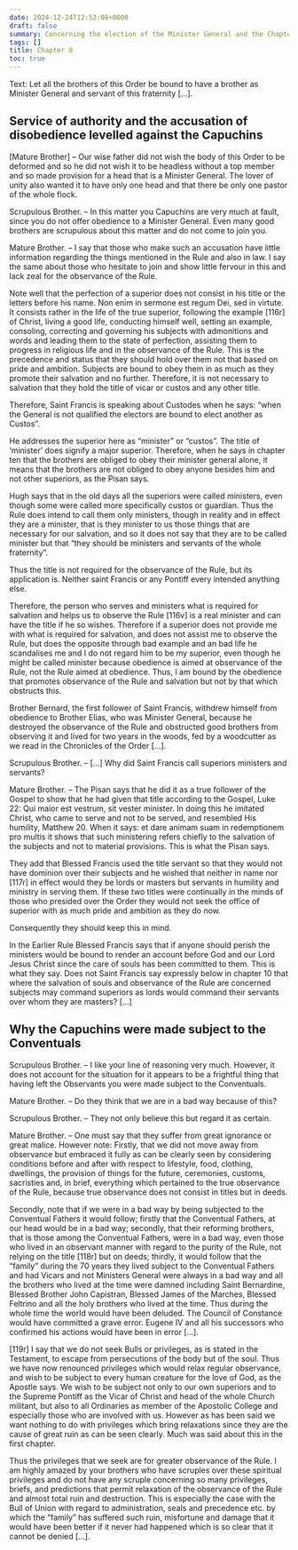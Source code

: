 ```yaml
---
date: 2024-12-24T12:52:08+0000
draft: false
summary: Concerning the election of the Minister General and the Chapter of Pentecost.
tags: []
title: Chapter 8
toc: true
---
```





Text: Let all the brothers of this Order be bound to have a brother as Minister General and servant of this fraternity […].
## Service of authority and the accusation of disobedience levelled against the Capuchins

[Mature Brother] – Our wise father did not wish the body of this Order to be deformed and so he did not wish it to be headless without a top member and so made provision for a head that is a Minister General. The lover of unity also wanted it to have only one head and that there be only one pastor of the whole flock.

Scrupulous Brother. – In this matter you Capuchins are very much at fault, since you do not offer obedience to a Minister General. Even many good brothers are scrupulous about this matter and do not come to join you.

Mature Brother. – I say that those who make such an accusation have little information regarding the things mentioned in the Rule and also in law. I say the same about those who hesitate to join and show little fervour in this and lack zeal for the observance of the Rule.

Note well that the perfection of a superior does not consist in his title or the letters before his name. Non enim in sermone est regum Dei, sed in virtute.
It consists rather in the life of the true superior, following the example [116r] of Christ, living a good life, conducting himself well, setting an example, consoling, correcting and governing his subjects with admonitions and words and leading them to the state of perfection, assisting them to progress in religious life and in the observance of the Rule. This is the precedence and status that they should hold over them not that based on pride and ambition. Subjects are bound to obey them in as much as they promote their salvation and no further. Therefore, it is not necessary to salvation that they hold the title of vicar or custos and any other title.

Therefore, Saint Francis is speaking about Custodes when he says: “when the General is not qualified the electors are bound to elect another as Custos”.

He addresses the superior here as “minister” or “custos”. The title of ‘minister’ does signify a major superior. Therefore, when he says in chapter ten that the brothers are obliged to obey their minister general alone, it means that the brothers are not obliged to obey anyone besides him and not other superiors, as the Pisan says.

Hugh
says that in the old days all the superiors were called ministers, even though some were called more specifically custos or guardian. Thus the Rule does intend to call them only ministers, though in reality and in effect they are a minister, that is they minister to us those things that are necessary for our salvation, and so it does not say that they are to be called minister but that “they should be ministers and servants of the whole fraternity”.

Thus the title is not required for the observance of the Rule, but its application is. Neither saint Francis or any Pontiff every intended anything else.

Therefore, the person who serves and ministers what is required for salvation and helps us to observe the Rule [116v] is a real minister and can have the title if he so wishes. Therefore if a superior does not provide me with what is required for salvation, and does not assist me to observe the Rule, but does the opposite through bad example and an bad life he scandalises me and I do not regard him to be my superior, even though he might be called minister because obedience is aimed at observance of the Rule, not the Rule aimed at obedience. Thus, I am bound by the obedience that promotes observance of the Rule and salvation but not by that which obstructs this.

Brother Bernard, the first follower of Saint Francis, withdrew himself from obedience to Brother Elias, who was Minister General, because he destroyed the observance of the Rule and obstructed good brothers from observing it and lived for two years in the woods, fed by a woodcutter as we read in the Chronicles of the Order […].

Scrupulous Brother. – […] Why did Saint Francis call superiors ministers and servants?

Mature Brother. – The Pisan says that he did it as a true follower of the Gospel to show that he had given that title according to the Gospel, Luke 22: Qui maior est vestrum, sit vester minister.
In doing this he imitated Christ, who came to serve and not to be served, and resembled His humility, Matthew 20. When it says: et dare animam suam in redemptionem pro multis
it shows that such ministering refers chiefly to the salvation of the subjects and not to material provisions. This is what the Pisan says.

They add
that Blessed Francis used the title servant so that they would not have dominion over their subjects and he wished that neither in name nor [117r] in effect would they be lords or masters but servants in humility and ministry in serving them. If these two titles were continually in the minds of those who presided over the Order they would not seek the office of superior with as much pride and ambition as they do now.

Consequently they should keep this in mind.

In the Earlier Rule Blessed Francis
says that if anyone should perish the ministers would be bound to render an account before God and our Lord Jesus Christ since the care of souls has been committed to them. This is what they say.
Does not Saint Francis say expressly below in chapter 10 that where the salvation of souls and observance of the Rule are concerned subjects may command superiors as lords would command their servants over whom they are masters? […]

## Why the Capuchins were made subject to the Conventuals

Scrupulous Brother. – I like your line of reasoning very much. However, it does not account for the situation for it appears to be a frightful thing that having left the Observants you were made subject to the Conventuals.

Mature Brother. – Do they think that we are in a bad way because of this?

Scrupulous Brother. – They not only believe this but regard it as certain.

Mature Brother. – One must say that they suffer from great ignorance or great malice. However note: Firstly, that we did not move away from observance but embraced it fully as can be clearly seen by considering conditions before and after with respect to lifestyle, food, clothing, dwellings, the provision of things for the future, ceremonies, customs, sacristies and, in brief, everything which pertained to the true observance of the Rule, because true observance does not consist in titles but in deeds.

Secondly, note that if we were in a bad way by being subjected to the Conventual Fathers it would follow; firstly that the Conventual Fathers, at our head would be in a bad way; secondly, that their reforming brothers,
that is those among the Conventual Fathers, were in a bad way, even those who lived in an observant manner with regard to the purity of the Rule, not relying on the title [118r] but on deeds; thirdly, it would follow that the “family”
during the 70 years they lived subject to the Conventual Fathers and had Vicars and not Ministers General
were always in a bad way and all the brothers who lived at the time were damned including Saint Bernardine, Blessed Brother John Capistran, Blessed James of the Marches, Blessed Feltrino and all the holy brothers who lived at the time.
Thus during the whole time the world would have been deluded. The Council of Constance would have committed a grave error.
Eugene IV and all his successors who confirmed his actions would have been in error […].

[119r] I say that we do not seek Bulls or privileges, as is stated in the Testament, to escape from persecutions of the body but of the soul.
Thus we have now renounced privileges which would relax regular observance, and wish to be subject to every human creature for the love of God, as the Apostle says.
We wish to be subject not only to our own superiors and to the Supreme Pontiff as the Vicar of Christ and head of the whole Church militant, but also to all Ordinaries as member of the Apostolic College and especially those who are involved with us. However as has been said we want nothing to do with privileges which bring relaxations since they are the cause of great ruin as can be seen clearly. Much was said about this in the first chapter.

Thus the privileges that we seek are for greater observance of the Rule. I am highly amazed by your brothers who have scruples over these spiritual privileges and do not have any scruple concerning so many privileges, briefs, and predictions that permit relaxation of the observance of the Rule and almost total ruin and destruction. This is especially the case with the Bull of Union
with regard to administration, seals and precedence etc. by which the “family” has suffered such ruin, misfortune and damage that it would have been better if it never had happened which is so clear that it cannot be denied […].
